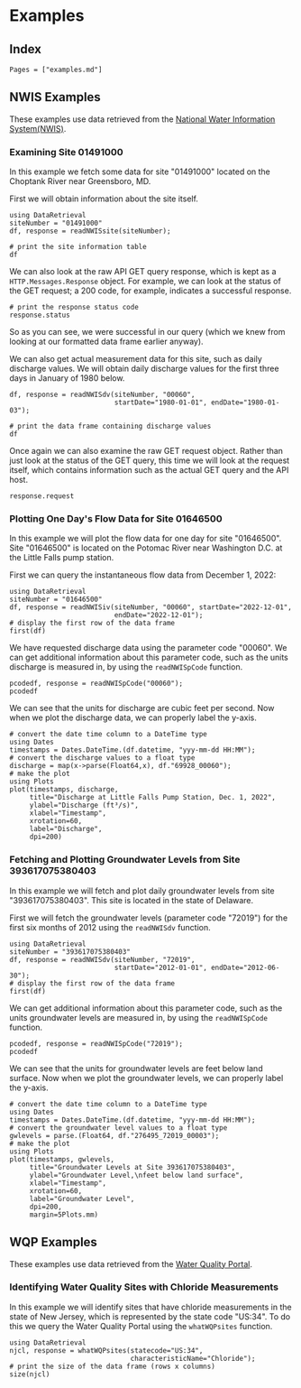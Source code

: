 # Examples

## Index

```@contents
Pages = ["examples.md"]
```

## NWIS Examples
These examples use data retrieved from the
[National Water Information System(NWIS)](https://waterdata.usgs.gov/nwis).

### Examining Site 01491000

In this example we fetch some data for site "01491000" located on the
Choptank River near Greensboro, MD.

First we will obtain information about the site itself.

```@example 01491000
using DataRetrieval
siteNumber = "01491000"
df, response = readNWISsite(siteNumber);

# print the site information table
df
```

We can also look at the raw API GET query response, which is kept as a
`HTTP.Messages.Response` object. For example, we can look at the status of
the GET request; a 200 code, for example, indicates a successful response.

```@example 01491000
# print the response status code
response.status
```

So as you can see, we were successful in our query (which we knew from
looking at our formatted data frame earlier anyway).

We can also get actual measurement data for this site, such as daily discharge
values. We will obtain daily discharge values for the first three days in
January of 1980 below.

```@example 01491000
df, response = readNWISdv(siteNumber, "00060",
                          startDate="1980-01-01", endDate="1980-01-03");

# print the data frame containing discharge values
df
```

Once again we can also examine the raw GET request object. Rather than just
look at the status of the GET query, this time we will look at the request
itself, which contains information such as the actual GET query and the
API host.

```@example 01491000
response.request
```

### Plotting One Day's Flow Data for Site 01646500

In this example we will plot the flow data for one day for site "01646500".
Site "01646500" is located on the Potomac River near Washington D.C. at the
Little Falls pump station.

First we can query the instantaneous flow data from December 1, 2022:

```@example 01646500
using DataRetrieval
siteNumber = "01646500"
df, response = readNWISiv(siteNumber, "00060", startDate="2022-12-01",
                          endDate="2022-12-01");
# display the first row of the data frame
first(df)
```

We have requested discharge data using the parameter code "00060". We can
get additional information about this parameter code, such as the units
discharge is measured in, by using the `readNWISpCode` function.

```@example 01646500
pcodedf, response = readNWISpCode("00060");
pcodedf
```

We can see that the units for discharge are cubic feet per second. Now when
we plot the discharge data, we can properly label the y-axis.

```@example 01646500
# convert the date time column to a DateTime type
using Dates
timestamps = Dates.DateTime.(df.datetime, "yyy-mm-dd HH:MM");
# convert the discharge values to a float type
discharge = map(x->parse(Float64,x), df."69928_00060");
# make the plot
using Plots
plot(timestamps, discharge,
     title="Discharge at Little Falls Pump Station, Dec. 1, 2022",
     ylabel="Discharge (ft³/s)",
     xlabel="Timestamp",
     xrotation=60,
     label="Discharge",
     dpi=200)
```

### Fetching and Plotting Groundwater Levels from Site 393617075380403

In this example we will fetch and plot daily groundwater levels from site
"393617075380403". This site is located in the state of Delaware.

First we will fetch the groundwater levels (parameter code "72019")
for the first six months of 2012 using the `readNWISdv` function.

```@example 393617075380403
using DataRetrieval
siteNumber = "393617075380403"
df, response = readNWISdv(siteNumber, "72019",
                          startDate="2012-01-01", endDate="2012-06-30");
# display the first row of the data frame
first(df)
```

We can get additional information about this parameter code, such as the
units groundwater levels are measured in, by using the `readNWISpCode`
function.

```@example 393617075380403
pcodedf, response = readNWISpCode("72019");
pcodedf
```

We can see that the units for groundwater levels are feet below land surface.
Now when we plot the groundwater levels, we can properly label the y-axis.

```@example 393617075380403
# convert the date time column to a DateTime type
using Dates
timestamps = Dates.DateTime.(df.datetime, "yyy-mm-dd HH:MM");
# convert the groundwater level values to a float type
gwlevels = parse.(Float64, df."276495_72019_00003");
# make the plot
using Plots
plot(timestamps, gwlevels,
     title="Groundwater Levels at Site 393617075380403",
     ylabel="Groundwater Level,\nfeet below land surface",
     xlabel="Timestamp",
     xrotation=60,
     label="Groundwater Level",
     dpi=200,
     margin=5Plots.mm)
```

## WQP Examples
These examples use data retrieved from the
[Water Quality Portal](https://waterqualitydata.us/).

### Identifying Water Quality Sites with Chloride Measurements

In this example we will identify sites that have chloride measurements
in the state of New Jersey, which is represented by the state code "US:34".
To do this we query the Water Quality Portal using the `whatWQPsites` function.

```@example NJchloride
using DataRetrieval
njcl, response = whatWQPsites(statecode="US:34",
                              characteristicName="Chloride");
# print the size of the data frame (rows x columns)
size(njcl)
```